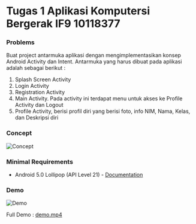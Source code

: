 # Tugas 1 Aplikasi Komputersi Bergerak IF9 10118377

### Problems

Buat project antarmuka aplikasi dengan mengimplementasikan konsep Android Activity dan Intent. Antarmuka yang harus dibuat pada aplikasi adalah sebagai berikut :
1. Splash Screen Activity
2. Login Activity
3. Registration Activity
4. Main Activity. Pada activity ini terdapat menu untuk akses ke Profile Activity dan Logout
5. Profile Activity, berisi profil diri yang berisi foto, info NIM, Nama, Kelas, dan Deskripsi diri

### Concept

![Concept](https://firebasestorage.googleapis.com/v0/b/data-center-production.appspot.com/o/random%2FDiagram.png?alt=media&token=ba2225fa-e901-4d83-83e7-a33adca9e334 "Concept")

### Minimal Requirements

- Android 5.0 Lollipop (API Level 21) - [Documentation](https://developer.android.com/studio/releases/platforms#5.0)

### Demo

![Demo](https://media.giphy.com/media/HWy6WBmfwt6b7AGGyT/giphy.gif "Demo")

Full Demo : [demo.mp4](https://firebasestorage.googleapis.com/v0/b/data-center-production.appspot.com/o/random%2FAndroid%20Emulator%20-%20Pixel_3a_API_30_x86_5554%202021-04-07%2009-40-33.mp4?alt=media&token=44a9515a-6904-4889-89fe-39a63a07aa54)
